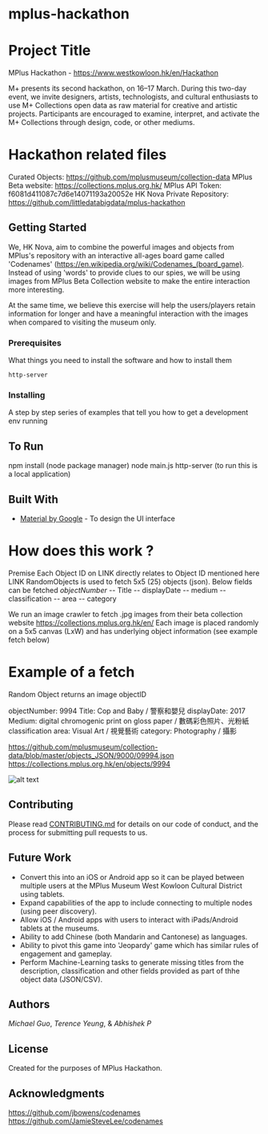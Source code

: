 # mplus-hackathon

# Project Title

MPlus Hackathon - https://www.westkowloon.hk/en/Hackathon

M+ presents its second hackathon, on 16–17 March. During this two-day event, we invite designers, artists, technologists, and cultural enthusiasts to use M+ Collections open data as raw material for creative and artistic projects. Participants are encouraged to examine, interpret, and activate the M+ Collections through design, code, or other mediums.

# Hackathon related files
Curated Objects: https://github.com/mplusmuseum/collection-data
MPlus Beta website: https://collections.mplus.org.hk/
MPlus API Token: f6081d411087c7d6e14071193a20052e
HK Nova Private Repository: https://github.com/littledatabigdata/mplus-hackathon

## Getting Started

We, HK Nova, aim to combine the powerful images and objects from MPlus's repository with an interactive all-ages board game called 'Codenames' (https://en.wikipedia.org/wiki/Codenames_(board_game). Instead of using 'words' to provide clues to our spies, we will be using images from MPlus Beta Collection website to make the entire interaction more interesting. 

At the same time, we believe this exercise will help the users/players retain information for longer and have a meaningful interaction with the images when compared to visiting the museum only. 

### Prerequisites

What things you need to install the software and how to install them

```
http-server
```

### Installing

A step by step series of examples that tell you how to get a development env running


## To Run

npm install (node package manager)
node main.js
http-server (to run this is a local application)

## Built With

* [Material by Google](https://material.io/develop/web/components) - To design the UI interface

# How does this work ?
Premise
Each Object ID on LINK directly relates to Object ID mentioned here LINK
RandomObjects is used to fetch 5x5 (25) objects (json). Below fields can be fetched
*objectNumber*
-- Title
-- displayDate
-- medium
-- classification
-- area
-- category

We run an image crawler to fetch .jpg images from their beta collection website https://collections.mplus.org.hk/en/
Each image is placed randomly on a 5x5 canvas (LxW) and has underlying object information (see example fetch below)

# Example of a fetch

Random Object returns an image objectID

objectNumber: 9994
Title: Cop and Baby / 警察和嬰兒
displayDate: 2017
Medium: digital chromogenic print on gloss paper / 數碼彩色照片、光粉紙
classification
area: Visual Art / 視覺藝術
category: Photography / 攝影

https://github.com/mplusmuseum/collection-data/blob/master/objects_JSON/9000/09994.json
https://collections.mplus.org.hk/en/objects/9994

![alt text](https://res.cloudinary.com/mplustms//image/upload/w_600/v1550183929/j5kxiaglrpdscnirueg7.jpg)


## Contributing

Please read [CONTRIBUTING.md](https://gist.github.com/PurpleBooth/b24679402957c63ec426) for details on our code of conduct, and the process for submitting pull requests to us.

## Future Work
* Convert this into an iOS or Android app so it can be played between multiple users at the MPlus Museum West Kowloon Cultural District using tablets.
* Expand capabilities of the app to include connecting to multiple nodes (using peer discovery).
* Allow iOS / Android apps with users to interact with iPads/Android tablets at the museums.
* Ability to add Chinese (both Mandarin and Cantonese) as languages.
* Ability to pivot this game into 'Jeopardy' game which has similar rules of engagement and gameplay.
* Perform Machine-Learning tasks to generate missing titles from the description, classification and other fields provided as part of thhe object data (JSON/CSV).


## Authors

*Michael Guo*, 
*Terence Yeung*, &
*Abhishek P*

## License

Created for the purposes of MPlus Hackathon. 

## Acknowledgments

https://github.com/jbowens/codenames
https://github.com/JamieSteveLee/codenames





